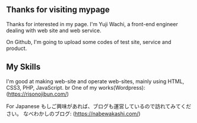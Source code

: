 ## Thanks for visiting mypage
Thanks for interested in my page.
I'm Yuji Wachi, a front-end engineer dealing with web site and web service.

On Github, I'm going to upload some codes of test site, service and product.

## My Skills
I'm good at making web-site and operate web-sites, mainly using HTML, CSS3, PHP, JavaScript. br
One of my works(Wordpress): (https://risonojibun.com/) 

For Japanese
もしご興味があれば、ブログも運営しているので訪れてみてください。
なべわかしのブログ: (https://nabewakashi.com/)

